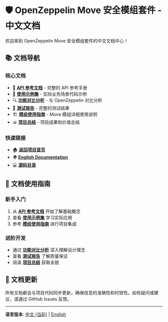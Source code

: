 # 🛡️ OpenZeppelin Move 安全模组套件 - 中文文档

欢迎来到 OpenZeppelin Move 安全模组套件的中文文档中心！

## 📚 文档导航

### 核心文档
- 📖 **[API 参考文档](./API_DOCUMENTATION.md)** - 完整的 API 参考手册
- 🚀 **[使用示例集](./USAGE_EXAMPLES.md)** - 实际业务场景代码示例
- 🔍 **[功能对比分析](./FUNCTIONALITY_COMPARISON.md)** - 与 OpenZeppelin 对比分析
- 🧪 **[测试报告](./INTEGRATION_TEST_REPORT.md)** - 完整的测试结果
- 🏗️ **[模组使用指南](./MODULE_GUIDE.md)** - Move 模组详细使用说明
- 📊 **[项目总结](./PROJECT_SUMMARY.md)** - 项目成果和价值总结

### 快速链接
- 🏠 **[返回项目首页](../../README.md)**
- 🌍 **[English Documentation](../en/README.md)**
- 💻 **[源码目录](../../move/)**

## 🎯 文档使用指南

### 新手入门
1. 从 **[API 参考文档](./API_DOCUMENTATION.md)** 开始了解基础概念
2. 查看 **[使用示例集](./USAGE_EXAMPLES.md)** 学习实际应用
3. 参考 **[模组使用指南](./MODULE_GUIDE.md)** 进行项目集成

### 进阶开发
- 通过 **[功能对比分析](./FUNCTIONALITY_COMPARISON.md)** 深入理解设计理念
- 查看 **[测试报告](./INTEGRATION_TEST_REPORT.md)** 了解质量保证
- 阅读 **[项目总结](./PROJECT_SUMMARY.md)** 获取全貌

## 📝 文档更新

所有文档都会与项目代码同步更新，确保信息的准确性和时效性。如有疑问或建议，请通过 GitHub Issues 反馈。

---

**语言版本**: [中文 (当前)](.) | [English](../en/README.md) 